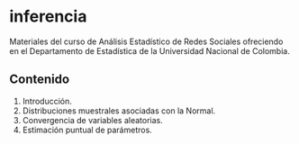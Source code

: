 # inferencia

Materiales del curso de Análisis Estadístico de Redes Sociales ofreciendo en el Departamento de Estadística de la Universidad Nacional de Colombia.

## Contenido

1. Introducción.
2. Distribuciones muestrales asociadas con la Normal.
3. Convergencia de variables aleatorias.
4. Estimación puntual de parámetros.
